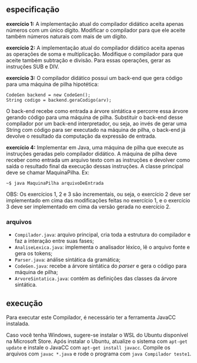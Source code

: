 ## especificação
**exercício 1:** A implementação atual do compilador didático aceita apenas números com um único dígito. Modificar o compilador para que ele aceite também números naturais com mais de um dígito.

**exercício 2:** A implementação atual do compilador didático aceita apenas as operações de soma e multiplicação. Modifique o compilador para que aceite também subtração e divisão. Para essas operações, gerar as instruções SUB e DIV.

**exercício 3:**  O compilador didático possui um back-end que gera código para uma máquina de pilha hipotética: 

```
CodeGen backend = new CodeGen();
String codigo = backend.geraCodigo(arv);
```

O back-end recebe como entrada a árvore sintática e percorre essa árvore gerando código para uma máquina de pilha. Substituir o back-end desse compilador por um back-end interpretador, ou seja, ao invés de gerar uma String com código para ser executado na máquina de pilha, o back-end já devolve o resultado da computação da expressão de entrada.

**exercício 4:**  Implementar em Java, uma máquina de pilha que execute as instruções geradas pelo compilador didático. A máquina de pilha deve receber como entrada um arquivo texto com as instruções e devolver como saída o resultado final da execução dessas instruções.
A classe principal deve se chamar MaquinaPilha. Ex:

`~$ java MaquinaPilha arquivoDeEntrada`

OBS: Os exercícios 1, 2 e 3 são incrementais, ou seja, o exercício 2 deve ser implementado em
cima das modificações feitas no exercício 1, e o exercício 3 deve ser implementado em cima da
versão gerada no exercício 2.

### arquivos
- `Compilador.java`: arquivo principal, cria toda a estrutura do compilador e faz a interação entre suas fases;
- `AnaliseLexica.java`: implementa o analisador léxico, lê o arquivo fonte e gera os tokens;
- `Parser.java`: análise sintática da gramática;
- `CodeGen.java`: recebe a árvore sintática do *parser* e gera o código para máquina de pilha;
- `ArvoreSintatica.java`: contém as definições das classes da árvore sintática.

## execução

Para executar este Compilador, é necessário ter a ferramenta JavaCC instalada. 

Caso você tenha Windows, sugere-se instalar o WSL do Ubuntu disponível na Microsoft Store. Após instalar o Ubuntu, atualize o sistema com `apt-get update` e instale o JavaCC com `apt-get install javacc`. Compile os arquivos com `javac *.java` e rode o programa com `java Compilador teste1`.